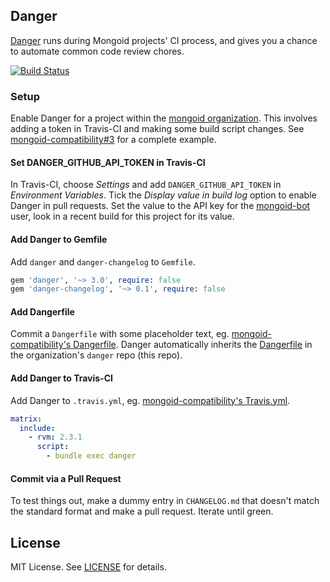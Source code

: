 ## Danger

[Danger](http://danger.systems) runs during Mongoid projects' CI process, and gives you a chance to automate common code review chores.

[![Build Status](https://travis-ci.org/mongoid/danger.svg?branch=master)](https://travis-ci.org/mongoid/danger)

### Setup

Enable Danger for a project within the [mongoid organization](https://github.com/mongoid). This involves adding a token in Travis-CI and making some build script changes. See [mongoid-compatibility#3](https://github.com/mongoid/mongoid-compatibility/pull/3) for a complete example.

#### Set DANGER_GITHUB_API_TOKEN in Travis-CI

In Travis-CI, choose _Settings_ and add `DANGER_GITHUB_API_TOKEN` in _Environment Variables_. Tick the _Display value in build log_ option to enable Danger in pull requests. Set the value to the API key for the [mongoid-bot](https://github.com/mongoid-bot) user, look in a recent build for this project for its value.

#### Add Danger to Gemfile

Add `danger` and `danger-changelog` to `Gemfile`.

```ruby
gem 'danger', '~> 3.0', require: false
gem 'danger-changelog', '~> 0.1', require: false
```

#### Add Dangerfile

Commit a `Dangerfile` with some placeholder text, eg. [mongoid-compatibility's Dangerfile](https://github.com/mongoid/mongoid-compatibility/blob/master/Dangerfile). Danger automatically inherits the [Dangerfile](Dangerfile) in the organization's `danger` repo (this repo).

#### Add Danger to Travis-CI

Add Danger to `.travis.yml`, eg. [mongoid-compatibility's Travis.yml](https://github.com/mongoid/mongoid-compatibility/blob/master/.travis.yml).

```yaml
matrix:
  include:
    - rvm: 2.3.1
      script:
        - bundle exec danger
```

#### Commit via a Pull Request

To test things out, make a dummy entry in `CHANGELOG.md` that doesn't match the standard format and make a pull request. Iterate until green.

## License

MIT License. See [LICENSE](LICENSE) for details.

